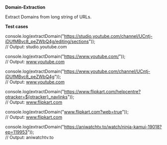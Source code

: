 **Domain-Extraction**

Extract Domains from long string of URLs.


**Test cases**

 console.log(extractDomain("https://studio.youtube.com/channel/UCntj-iDUfMBvc8_peZWbQ4g/editing/sections"));  
 // Output: studio.youtube.com
 
 console.log(extractDomain("https://www.youtube.com/"));                                                      
 // Output: www.youtube.com
 
 console.log(extractDomain("https://www.youtube.com/channel/UCntj-iDUfMBvc8_peZWbQ4g"));                      
 // Output: www.youtube.com
 
 console.log(extractDomain("https://www.flipkart.com/helpcentre?otracker=${otracker}_navlinks"));             
 // Output: www.flipkart.com
 
 console.log(extractDomain("www.flipkart.com?web=true"));                                                     
 // Output: www.flipkart.com
 
 console.log(extractDomain("https://aniwatchtv.to/watch/ninja-kamui-19018?ep=119953"));                       
 // Output: aniwatchtv.to
